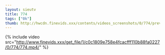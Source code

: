 ```yaml
--- 
layout: sieutv
title: 774
tags: ["0k"]
thumb: http://hwcdn.finevids.xxx/contents/videos_screenshots/0/774/preview.mp4.jpg
---
```

{% include video src="http://www.finevids.xxx/get_file/1/c0c1809e758e4fcacfff110b88fa0227/0/774/774.mp4/" %} 
